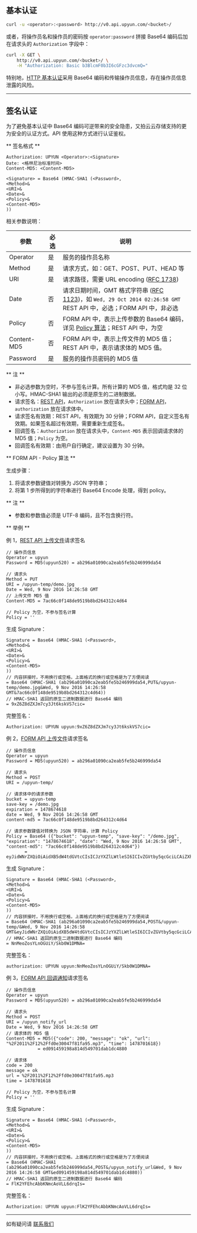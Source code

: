 ## 基本认证

```sh
curl -u <operator>:<password> http://v0.api.upyun.com/<bucket>/
```

或者，将操作员名和操作员的密码按 `operator:password` 拼接 Base64 编码后加在请求头的 `Authorization` 字段中：

```sh
curl -X GET \
    http://v0.api.upyun.com/<bucket>/ \
    -H "Authorization: Basic b3BlcmF0b3I6cGFzc3dvcmQ="
```

特别地，[HTTP 基本认证](http://zh.wikipedia.org/wiki/HTTP%E5%9F%BA%E6%9C%AC%E8%AE%A4%E8%AF%81)采用 Base64 编码和传输操作员信息，存在操作员信息泄露的风险。

---------

## 签名认证

为了避免基本认证中 Base64 编码可逆带来的安全隐患，又拍云云存储支持的更为安全的认证方式。API 使用这种方式进行认证鉴权。

** 签名格式 **

```
Authorization: UPYUN <Operator>:<Signature>
Date: <格林尼治标准时间>
Content-MD5: <Content-MD5>

<Signature> = Base64 (HMAC-SHA1 (<Password>,
<Method>&
<URI>&
<Date>&
<Policy>&
<Content-MD5>
))
```

相关参数说明：

| 参数      		| 必选 	|                       说明                                           |
|---------------|-------|------------------------------------------------------------------------------|
| Operator      | 是  	| 服务的操作员名称                            |
| Method        | 是  	| 请求方式，如：GET、POST、PUT、HEAD 等                            |
| URI           | 是  	| 请求路径，需要 URL encoding ([RFC 1738](http://tools.ietf.org/html/rfc1738 )) |
| Date          | 否  	| 请求日期时间，GMT 格式字符串 ([RFC 1123](http://tools.ietf.org/html/rfc1123))，如 `Wed, 29 Oct 2014 02:26:58 GMT` <br /> REST API 中，必选；FORM API 中，非必选 |
| Policy        | 否  	| FORM API 中，表示上传参数的 Base64 编码，详见 [Policy 算法](#policy)；REST API 中，为空  |
| Content-MD5   | 否  	| FORM API 中，表示上传文件的 MD5 值；REST API 中，表示请求体的 MD5 值。			|
| Password      | 是  	| 服务的操作员密码的 MD5 值               |

** 注 **

- 非必选参数为空时，不参与签名计算。所有计算的 MD5 值，格式均是 32 位小写。HMAC-SHA1 输出的必须是原生的二进制数据。
- 请求签名：[REST API](/api/rest_api/#_1)，`Authorization` 放在请求头中；[FORM API](/api/form_api/#_1)，`authorization` 放在请求体中。
- 请求签名有效期：REST API，有效期为 30 分钟；FORM API，自定义签名有效期。如果签名超过有效期，需要重新生成签名。
- 回调签名：`Authorization` 放在请求头中，`Content-MD5` 表示回调请求体的 MD5 值；`Policy` 为空。
- 回调签名有效期：由用户自行确定，建议设置为 30 分钟。

<a name="policy"></a>
** FORM API - Policy 算法 **

生成步骤：

1. 将请求参数键值对转换为 JSON 字符串；
2. 将第 1 步所得到的字符串进行 Base64 Encode 处理，得到 policy。

** 注 **

- 参数和参数值必须是 UTF-8 编码，且不包含换行符。


** 举例 **

例 1，[REST API 上传文件](/api/rest_api/#_2)请求签名

```
// 操作员信息
Operator = upyun			
Password = MD5(upyun520) = ab296a01090ca2eab5fe5b246999da54

// 请求头
Method = PUT							
URI = /upyun-temp/demo.jpg
Date = Wed, 9 Nov 2016 14:26:58 GMT
// 上传文件 MD5 值
Content-MD5 = 7ac66c0f148de9519b8bd264312c4d64

// Policy 为空，不参与签名计算
Policy = ''   
```

生成 Signature：

```
Signature = Base64 (HMAC-SHA1 (<Password>,
<Method>&
<URI>&
<Date>&
<Policy>&
<Content-MD5>
))
// 内容拼接时，不用换行或空格，上面格式的换行或空格是为了方便阅读
= Base64 (HMAC-SHA1 (ab296a01090ca2eab5fe5b246999da54,PUT&/upyun-temp/demo.jpg&Wed, 9 Nov 2016 14:26:58 GMT&7ac66c0f148de9519b8bd264312c4d64))
// HMAC-SHA1 返回的原生二进制数据进行 Base64 编码
= 9xZ6Z8dZXJm7cy3Jt6kskVS7cic=
```

完整签名：

```
Authorization: UPYUN upyun:9xZ6Z8dZXJm7cy3Jt6kskVS7cic=
```

例 2，[FORM API 上传文件](/api/form_api/#_2)请求签名

```
// 操作员信息
Operator = upyun			
Password = MD5(upyun520) = ab296a01090ca2eab5fe5b246999da54

// 请求头
Method = POST							
URI = /upyun-temp/

// 请求体中的请求参数  
bucket = upyun-temp
save-key = /demo.jpg
expiration = 1478674618
date = Wed, 9 Nov 2016 14:26:58 GMT
content-md5 = 7ac66c0f148de9519b8bd264312c4d64

// 请求参数键值对转换为 JSON 字符串，计算 Policy
Policy = Base64 ({"bucket": "upyun-temp", "save-key": "/demo.jpg", "expiration": "1478674618", "date": "Wed, 9 Nov 2016 14:26:58 GMT", "content-md5": "7ac66c0f148de9519b8bd264312c4d64"})
	   = eyJidWNrZXQiOiAidXB5dW4tdGVtcCIsICJzYXZlLWtleSI6ICIvZGVtby5qcGciLCAiZXhwaXJhdGlvbiI6ICIxNDc4Njc0NjE4IiwgImRhdGUiOiAiV2VkLCA5IE5vdiAyMDE2IDE0OjI2OjU4IEdNVCIsICJjb250ZW50LW1kNSI6ICI3YWM2NmMwZjE0OGRlOTUxOWI4YmQyNjQzMTJjNGQ2NCJ9
```

生成 Signature：

```
Signature = Base64 (HMAC-SHA1 (<Password>,
<Method>&
<URI>&
<Date>&
<Policy>&
<Content-MD5>
))
// 内容拼接时，不用换行或空格，上面格式的换行或空格是为了方便阅读
= Base64 (HMAC-SHA1 (ab296a01090ca2eab5fe5b246999da54,POST&/upyun-temp/&Wed, 9 Nov 2016 14:26:58 GMT&eyJidWNrZXQiOiAidXB5dW4tdGVtcCIsICJzYXZlLWtleSI6ICIvZGVtby5qcGciLCAiZXhwaXJhdGlvbiI6ICIxNDc4Njc0NjE4IiwgImRhdGUiOiAiV2VkLCA5IE5vdiAyMDE2IDE0OjI2OjU4IEdNVCIsICJjb250ZW50LW1kNSI6ICI3YWM2NmMwZjE0OGRlOTUxOWI4YmQyNjQzMTJjNGQ2NCJ9&7ac66c0f148de9519b8bd264312c4d64))
// HMAC-SHA1 返回的原生二进制数据进行 Base64 编码
= NnMeoZosYLnOGUiY/Skb0W1DMNA=
```

完整签名：

```
authorization: UPYUN upyun:NnMeoZosYLnOGUiY/Skb0W1DMNA=
```

例 3，[FORM API 回调通知](/api/form_api/#notify_return)请求签名

```
// 操作员信息
Operator = upyun			
Password = MD5(upyun520) = ab296a01090ca2eab5fe5b246999da54

// 请求头
Method = POST							
URI = /upyun_notify_url
Date = Wed, 9 Nov 2016 14:26:58 GMT
// 请求体的 MD5 值
Content-MD5 = MD5({"code": 200, "message": "ok", "url": "%2F2011%2F12%2Ffd0e30047f81fa95.mp3", "time": 1478701618})
	        = ed091459198a814d549701dab1dc4880

// 请求体
code = 200
message = ok
url = %2F2011%2F12%2Ffd0e30047f81fa95.mp3
time = 1478701618

// Policy 为空，不参与签名计算
Policy = ''
```

生成 Signature：

```
Signature = Base64 (HMAC-SHA1 (<Password>,
<Method>&
<URI>&
<Date>&
<Policy>&
<Content-MD5>
))
// 内容拼接时，不用换行或空格，上面格式的换行或空格是为了方便阅读
= Base64 (HMAC-SHA1 (ab296a01090ca2eab5fe5b246999da54,POST&/upyun_notify_url&Wed, 9 Nov 2016 14:26:58 GMT&ed091459198a814d549701dab1dc4880))
// HMAC-SHA1 返回的原生二进制数据进行 Base64 编码
= FlK2YFEhcAbbKNmcAoVLL6drqIs=
```

完整签名：

```
Authorization: UPYUN upyun:FlK2YFEhcAbbKNmcAoVLL6drqIs=
```

---------

如有疑问请 [联系我们](https://www.upyun.com/about_contact.html)